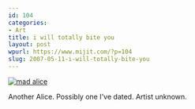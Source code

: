 ```yaml
---
id: 104
categories:
- Art
title: i will totally bite you
layout: post
wpurl: https://www.mijit.com/?p=104
slug: 2007-05-11-i-will-totally-bite-you
---
```

<a href='/images/2007/05/madalice.jpg' title='mad alice'><img src='{{ "/" | relative_url }}images/2007/05/madalice.jpg' alt='mad alice' /></a>

Another Alice. Possibly one I've dated. Artist unknown.
